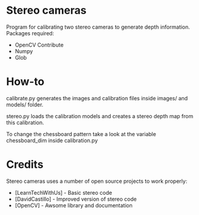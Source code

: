 # Stereo cameras
Program for calibrating two stereo cameras to generate depth information.
Packages required:
  - OpenCV Contribute
  - Numpy
  - Glob

# How-to
calibrate.py generates the images and calibration files inside images/ and models/ folder.

stereo.py loads the calibration models and creates a stereo depth map from this calibration.

To change the chessboard pattern take a look at the variable chessboard_dim inside calibration.py

# Credits
Stereo cameras uses a number of open source projects to work properly:

* [LearnTechWithUs] - Basic stereo code
* [DavidCastillo] - Improved version of stereo code
* [OpenCV] - Awsome library and documentation
